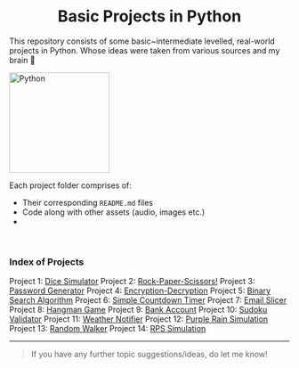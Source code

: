 <h1 align = "center">Basic Projects in Python</h1>

 This repository consists of some basic~intermediate levelled, real-world projects in Python. Whose ideas were taken from various sources and my brain 🧠
 
 <img src = "https://upload.wikimedia.org/wikipedia/commons/thumb/c/c3/Python-logo-notext.svg/1024px-Python-logo-notext.svg.png" alt = "Python" height = 180 width = 180>
 
Each project folder comprises of:
- Their corresponding `README.md` files
- Code along with other assets (audio, images etc.)
- 
<br>

 ### Index of Projects 
 
Project 1: [Dice Simulator](https://github.com/TERNION-1121/Basic-Projects-in-Python/tree/main/Project%201-%20Dice%20Simulator/dice-sim.md)
Project 2: [Rock-Paper-Scissors!](https://github.com/TERNION-1121/Basic-Projects-in-Python/tree/main/Project%202-%20Rock-Paper-Scissors!/rock-paper-scissors.md)
Project 3: [Password Generator](https://github.com/TERNION-1121/Basic-Projects-in-Python/tree/main/Project%203-%20Password%20Generator/pwd-gen.md)
Project 4: [Encryption-Decryption](https://github.com/TERNION-1121/Basic-Projects-in-Python/tree/main/Project%204-%20Encryption-Decryption/encrypt_decrypt.md)
Project 5: [Binary Search Algorithm](https://github.com/TERNION-1121/Basic-Projects-in-Python/tree/main/Project%205-%20Binary%20Search%20Algorithm/binary-search.md)
Project 6: [Simple Countdown Timer](https://github.com/TERNION-1121/Basic-Projects-in-Python/tree/main/Project%206-%20Simple%20Countdown%20Timer/countdown-timer.md)
Project 7: [Email Slicer](https://github.com/TERNION-1121/Basic-Projects-in-Python/tree/main/Project%207-%20Email%20Slicer/email_slicer.md)
Project 8: [Hangman Game](https://github.com/TERNION-1121/Basic-Projects-in-Python/tree/main/Project%208-%20Hangman%20Game/hangman.md)
Project 9: [Bank Account](https://github.com/TERNION-1121/Basic-Projects-in-Python/tree/main/Project%209-Bank%20Account/bank_acc.md)
Project 10: [Sudoku Validator](https://github.com/TERNION-1121/Basic-Projects-in-Python/blob/main/Project%2010-%20Sudoku%20Validator/sudoku_validator.md)
Project 11: [Weather Notifier](https://github.com/TERNION-1121/Basic-Projects-in-Python/tree/main/Project%2011-%20Desktop%20Weather%20Notifier/weather_notifier.md)
Project 12: [Purple Rain Simulation](https://github.com/TERNION-1121/Basic-Projects-in-Python/tree/main/Project%2012-%20Purple%20Rain%20Simulation)
Project 13: [Random Walker](https://github.com/TERNION-1121/Basic-Projects-in-Python/tree/main/Project%2013-%20Random%20Walker#readme)
Project 14: [RPS Simulation](https://github.com/TERNION-1121/Basic-Projects-in-Python/tree/main/Project%2014%20-%20RPS%20Simulation#readme)
<br>
<hr>

> If you have any further topic suggestions/ideas, do let me know!
